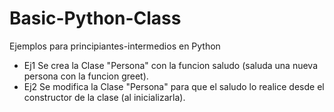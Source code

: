 # Basic-Python-Class
Ejemplos para principiantes-intermedios en Python
- Ej1 Se crea la Clase "Persona" con la funcion saludo (saluda una nueva persona con la funcion greet).
- Ej2 Se modifica la Clase "Persona" para que el saludo lo realice desde el constructor de la clase (al inicializarla).

